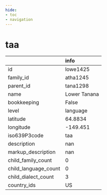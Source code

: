 ```yaml
---
hide:
- toc
- navigation
---
```

# taa
|                      | info         |
|:---------------------|:-------------|
| id                   | lowe1425     |
| family_id            | atha1245     |
| parent_id            | tana1298     |
| name                 | Lower Tanana |
| bookkeeping          | False        |
| level                | language     |
| latitude             | 64.8834      |
| longitude            | -149.451     |
| iso639P3code         | taa          |
| description          | nan          |
| markup_description   | nan          |
| child_family_count   | 0            |
| child_language_count | 0            |
| child_dialect_count  | 3            |
| country_ids          | US           |